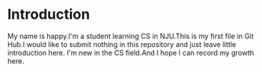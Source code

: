 # Introduction
My name is happy.I'm a student learning CS in NJU.This is my first file in Git Hub.I would like to submit nothing in this repository and just leave little introduction here.
I'm new in the CS field.And I hope I can record my growth here. 
